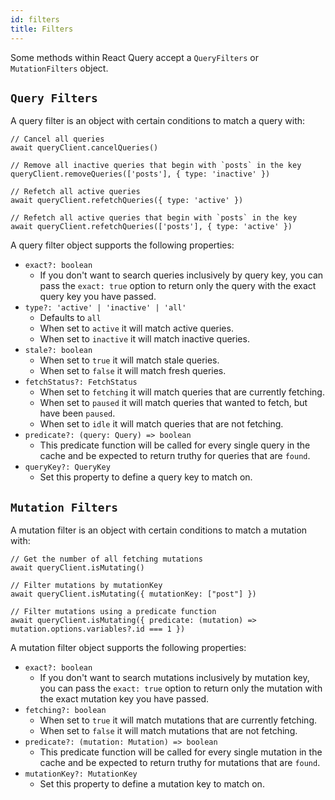 ```yaml
---
id: filters
title: Filters
---
```


Some methods within React Query accept a `QueryFilters` or `MutationFilters` object.

## `Query Filters`

A query filter is an object with certain conditions to match a query with:

```tsx
// Cancel all queries
await queryClient.cancelQueries()

// Remove all inactive queries that begin with `posts` in the key
queryClient.removeQueries(['posts'], { type: 'inactive' })

// Refetch all active queries
await queryClient.refetchQueries({ type: 'active' })

// Refetch all active queries that begin with `posts` in the key
await queryClient.refetchQueries(['posts'], { type: 'active' })
```

A query filter object supports the following properties:

- `exact?: boolean`
  - If you don't want to search queries inclusively by query key, you can pass the `exact: true` option to return only the query with the exact query key you have passed.
- `type?: 'active' | 'inactive' | 'all'`
  - Defaults to `all`
  - When set to `active` it will match active queries.
  - When set to `inactive` it will match inactive queries.
- `stale?: boolean`
  - When set to `true` it will match stale queries.
  - When set to `false` it will match fresh queries.
- `fetchStatus?: FetchStatus`
  - When set to `fetching` it will match queries that are currently fetching.
  - When set to `paused` it will match queries that wanted to fetch, but have been `paused`.
  - When set to `idle` it will match queries that are not fetching.
- `predicate?: (query: Query) => boolean`
  - This predicate function will be called for every single query in the cache and be expected to return truthy for queries that are `found`.
- `queryKey?: QueryKey`
  - Set this property to define a query key to match on.

## `Mutation Filters`

A mutation filter is an object with certain conditions to match a mutation with:

```tsx
// Get the number of all fetching mutations
await queryClient.isMutating()

// Filter mutations by mutationKey
await queryClient.isMutating({ mutationKey: ["post"] })

// Filter mutations using a predicate function
await queryClient.isMutating({ predicate: (mutation) => mutation.options.variables?.id === 1 })
```

A mutation filter object supports the following properties:

- `exact?: boolean`
  - If you don't want to search mutations inclusively by mutation key, you can pass the `exact: true` option to return only the mutation with the exact mutation key you have passed.
- `fetching?: boolean`
  - When set to `true` it will match mutations that are currently fetching.
  - When set to `false` it will match mutations that are not fetching.
- `predicate?: (mutation: Mutation) => boolean`
  - This predicate function will be called for every single mutation in the cache and be expected to return truthy for mutations that are `found`.
- `mutationKey?: MutationKey`
  - Set this property to define a mutation key to match on.
